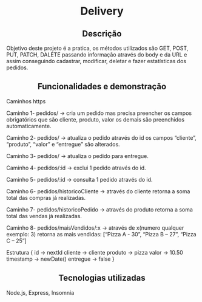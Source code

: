 <h1 align="center"> Delivery </h1>

<h2 align="center"> Descrição </h2>
<p> Objetivo deste projeto é a pratica, os métodos utilizados são GET, POST, PUT, PATCH, DALETE passando informação através do body e da URL e assim conseguindo cadastrar, modificar, deletar e fazer estatísticas dos pedidos. <p/>

<h2 align="center"> Funcionalidades e demonstração </h2>
<p> Caminhos https <p/> 
  
<p> Caminho 1- pedidos/ -> cria um pedido mas precisa preencher os campos obrigatórios que são cliente, produto, valor os demais são preenchidos automaticamente. <p/>  
<p> Caminho 2- pedidos/ -> atualiza o pedido através do id os campos “cliente”, “produto”, “valor” e “entregue” são alterados. <p/>  
<p> Caminho 3- pedidos/ -> atualiza o pedido para entregue. <p/>  
<p> Caminho 4- pedidos/:id -> exclui 1 pedido através do id. <p/>  
<p> Caminho 5- pedidos/:id -> consulta 1 pedido através do id. <p/>  
<p> Caminho 6- pedidos/historicoCliente -> através do cliente retorna a soma total das compras já realizadas. <p/>  
<p> Caminho 7- pedidos/historicoPedido -> através do produto retorna a soma total das vendas já realizadas. <p/>  
<p> Caminho 8- pedidos/maisVendidos/:x -> através de x(numero qualquer exemplo: 3) retorna as mais vendidas: [“Pizza A - 30”, “Pizza B – 27”, “Pizza C – 25”]<p/>  


Estrutura {
    id -> nextId
    cliente -> cliente
    produto -> pizza
    valor -> 10.50
    timestamp -> newDate()
    entregue -> false
}

<h2 align="center"> Tecnologias utilizadas </h2>
<p> Node.js, Express, Insomnia <p/>